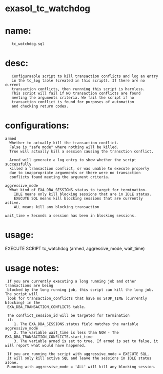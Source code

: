 # exasol_tc_watchdog
# name:
       tc_watchdog.sql
       
# desc: 
       Configuraable script to kill transaction conflicts and log an entry 
       in the tc_log table (created in this script). If there are no current 
       transaction conflicts, then runnning this script is harmless. 
       This script will fail if NO transaction conflicts are found
       meeting the arguments criteria. We fail the script if no
       transaction conflict is found for purposes of automation
       and checking return codes.
       
# configurations:
    armed
      Whether to actually kill the transaction conflict. 
      False is "safe mode" where nothing will be killed. 
      True will actually kill a session causing the transction conflict.
      
      Armed will generate a log entry to show whether the script successfully
      killed a transaction conflict, or was unable to execute properly
      due to inappropriate arguements or there were no transaction 
      conflicts found meeting the argument criteria.
    
    aggressive_mode
      What kind of EXA_DBA_SESSIONS.status to target for termination.
        IDLE means only kill blocking sessions that are in IDLE status.
        EXECUTE SQL means kill blocking sessions that are currently active.
        ALL means kill any blocking transaction
      
    wait_time = Seconds a session has been in blocking sessions.   
      
# usage: 

EXECUTE SCRIPT tc_watchdog (armed,  aggressive_mode,  wait_time)

# usage notes:

     If you are currently executing a long running job and other transactions are being 
     blocked by the long running job, this script can kill the long job. The script will 
     look for transaction_conflicts that have no STOP_TIME (currently blocking) in the 
     EXA_DBA_TRANSACTION_CONFLICTS table. 

     The conflict_session_id will be targeted for termination
     if:
        1. The EXA_DBA_SESSIONS.status field matches the variable aggressive_mode
        2. The variable wait_time is less than NOW - The EXA_DBA_TRANSACTION_CONFLICTS.start_time
        3. The variable armed is set to true. If armed is set to false, it will report what would have happened.

     If you are running the script with aggressive_mode = EXECUTE SQL, 
     it will only kill active SQL and leave the sessions in IDLE status alone. 
     Running with aggressive_mode = 'ALL' will kill any blocking session.
